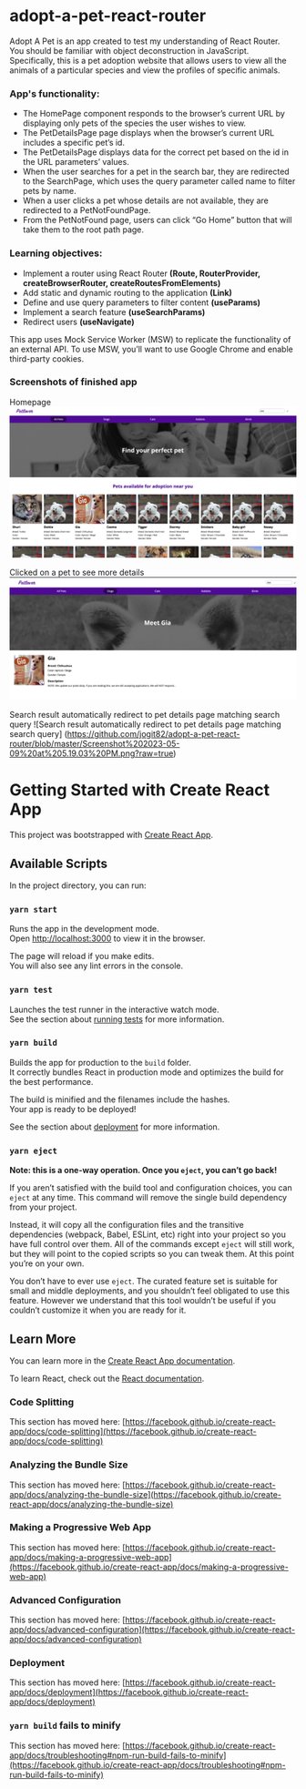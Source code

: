 # adopt-a-pet-react-router

Adopt A Pet is an app created to test my understanding of React Router. You should be familiar with object deconstruction in JavaScript. Specifically, this is a pet adoption website that allows users to view all the animals of a particular species and view the profiles of specific animals.

### App's functionality:

- The HomePage component responds to the browser’s current URL by displaying only pets of the species the user wishes to view.
- The PetDetailsPage page displays when the browser’s current URL includes a specific pet’s id.
- The PetDetailsPage displays data for the correct pet based on the id in the URL parameters’ values.
- When the user searches for a pet in the search bar, they are redirected to the SearchPage, which uses the query parameter called name to filter pets by name.
- When a user clicks a pet whose details are not available, they are redirected to a PetNotFoundPage.
- From the PetNotFound page, users can click “Go Home” button that will take them to the root path page.

### Learning objectives:

- Implement a router using React Router **(Route, RouterProvider, createBrowserRouter, createRoutesFromElements)**
- Add static and dynamic routing to the application **(Link)**
- Define and use query parameters to filter content **(useParams)**
- Implement a search feature **(useSearchParams)**
- Redirect users **(useNavigate)**

This app uses Mock Service Worker (MSW) to replicate the functionality of an external API. To use MSW, you’ll want to use Google Chrome and enable third-party cookies.

### Screenshots of finished app

Homepage
![Homepage](https://github.com/jogit82/adopt-a-pet-react-router/blob/master/Screenshot%202023-05-09%20at%205.18.46%20PM.png?raw=true)

Clicked on a pet to see more details
![Pet details page](https://github.com/jogit82/adopt-a-pet-react-router/blob/master/Screenshot%202023-05-09%20at%205.18.53%20PM.png?raw=true)

Search result automatically redirect to pet details page matching search query
![Search result automatically redirect to pet details page matching search query] (https://github.com/jogit82/adopt-a-pet-react-router/blob/master/Screenshot%202023-05-09%20at%205.19.03%20PM.png?raw=true)

# Getting Started with Create React App

This project was bootstrapped with [Create React App](https://github.com/facebook/create-react-app).

## Available Scripts

In the project directory, you can run:

### `yarn start`

Runs the app in the development mode.\
Open [http://localhost:3000](http://localhost:3000) to view it in the browser.

The page will reload if you make edits.\
You will also see any lint errors in the console.

### `yarn test`

Launches the test runner in the interactive watch mode.\
See the section about [running tests](https://facebook.github.io/create-react-app/docs/running-tests) for more information.

### `yarn build`

Builds the app for production to the `build` folder.\
It correctly bundles React in production mode and optimizes the build for the best performance.

The build is minified and the filenames include the hashes.\
Your app is ready to be deployed!

See the section about [deployment](https://facebook.github.io/create-react-app/docs/deployment) for more information.

### `yarn eject`

**Note: this is a one-way operation. Once you `eject`, you can’t go back!**

If you aren’t satisfied with the build tool and configuration choices, you can `eject` at any time. This command will remove the single build dependency from your project.

Instead, it will copy all the configuration files and the transitive dependencies (webpack, Babel, ESLint, etc) right into your project so you have full control over them. All of the commands except `eject` will still work, but they will point to the copied scripts so you can tweak them. At this point you’re on your own.

You don’t have to ever use `eject`. The curated feature set is suitable for small and middle deployments, and you shouldn’t feel obligated to use this feature. However we understand that this tool wouldn’t be useful if you couldn’t customize it when you are ready for it.

## Learn More

You can learn more in the [Create React App documentation](https://facebook.github.io/create-react-app/docs/getting-started).

To learn React, check out the [React documentation](https://reactjs.org/).

### Code Splitting

This section has moved here: [https://facebook.github.io/create-react-app/docs/code-splitting](https://facebook.github.io/create-react-app/docs/code-splitting)

### Analyzing the Bundle Size

This section has moved here: [https://facebook.github.io/create-react-app/docs/analyzing-the-bundle-size](https://facebook.github.io/create-react-app/docs/analyzing-the-bundle-size)

### Making a Progressive Web App

This section has moved here: [https://facebook.github.io/create-react-app/docs/making-a-progressive-web-app](https://facebook.github.io/create-react-app/docs/making-a-progressive-web-app)

### Advanced Configuration

This section has moved here: [https://facebook.github.io/create-react-app/docs/advanced-configuration](https://facebook.github.io/create-react-app/docs/advanced-configuration)

### Deployment

This section has moved here: [https://facebook.github.io/create-react-app/docs/deployment](https://facebook.github.io/create-react-app/docs/deployment)

### `yarn build` fails to minify

This section has moved here: [https://facebook.github.io/create-react-app/docs/troubleshooting#npm-run-build-fails-to-minify](https://facebook.github.io/create-react-app/docs/troubleshooting#npm-run-build-fails-to-minify)
